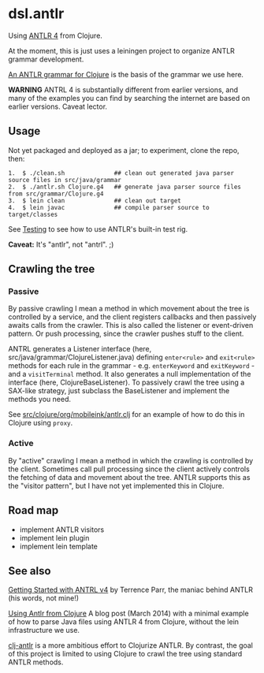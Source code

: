 # dsl.antlr

Using [ANTLR 4](http://www.antlr.org/) from Clojure.

At the moment, this is just uses a leiningen project to organize ANTLR grammar development.

[An ANTLR grammar for Clojure](https://github.com/antlr/grammars-v4/tree/master/clojure)
is the basis of the  grammar we use here.

**WARNING** ANTRL 4 is substantially different from earlier versions,
and many of the examples you can find by searching the internet are
based on earlier versions.  Caveat lector.

## Usage

Not yet packaged and deployed as a jar; to experiment, clone the repo, then:

```
1.  $ ./clean.sh              ## clean out generated java parser source files in src/java/grammar
2.  $ ./antlr.sh Clojure.g4   ## generate java parser source files from src/grammar/Clojure.g4
3.  $ lein clean              ## clean out target
4.  $ lein javac              ## compile parser source to target/classes
```

See [Testing](doc/testing.md) to see how to use ANTLR's built-in test rig.

**Caveat:** It's "antlr", not "antrl".  ;)

## Crawling the tree

### Passive

By passive crawling I mean a method in which movement about the tree
is controlled by a service, and the client registers callbacks and
then passively awaits calls from the crawler.  This is also called the
listener or event-driven pattern.  Or push processing, since the
crawler pushes stuff to the client.

ANTRL generates a Listener interface (here,
src/java/grammar/ClojureListener.java) defining `enter<rule>` and
`exit<rule>` methods for each rule in the grammar -
e.g. `enterKeyword` and `exitKeyword` - and a `visitTerminal` method.
It also generates a null implementation of the interface (here,
ClojureBaseListener).  To passively crawl the tree using a SAX-like
strategy, just subclass the <FOO>BaseListener and implement the
methods you need.

See [src/clojure/org/mobileink/antlr.clj](src/clojure/org/mobileink/antlr.clj) for an example of how to do
this in Clojure using `proxy`.

### Active

By "active" crawling I mean a method in which the crawling is
controlled by the client.  Sometimes call pull processing since the
client actively controls the fetching of data and movement about the
tree.  ANTLR supports this as the "visitor pattern", but I have not
yet implemented this in Clojure.

## Road map

* implement ANTLR visitors
* implement lein plugin
* implement lein template


## See also

[Getting Started with ANTRL v4](https://theantlrguy.atlassian.net/wiki/display/ANTLR4/Getting+Started+with+ANTLR+v4)
by Terrence Parr, the maniac behind ANTLR (his words, not mine!)

[Using Antlr from Clojure](http://www.nickpascucci.com/blog/2014/03/01/using-antlr-from-clojure/)
A blog post (March 2014) with a minimal example of how to parse Java files
using ANTLR 4 from Clojure, without the lein infrastructure we use.

[clj-antlr](https://github.com/aphyr/clj-antlr) is a more ambitious
effort to Clojurize ANTLR.  By contrast, the goal of this project is
limited to using Clojure to crawl the tree using standard ANTLR
methods.

